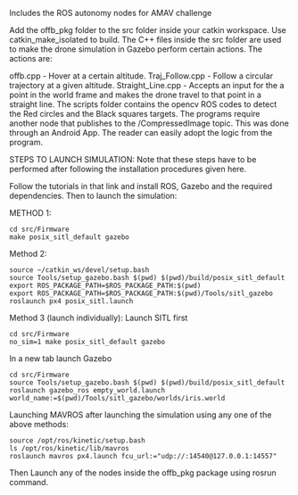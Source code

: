 Includes the ROS autonomy nodes for AMAV challenge

Add the offb_pkg folder to the src folder inside your catkin workspace. Use catkin_make_isolated to build. The C++ files inside the src folder are used to make the drone simulation in Gazebo perform certain actions. The actions are:

offb.cpp - Hover at a certain altitude.
Traj_Follow.cpp - Follow a circular trajectory at a given altitude.
Straight_Line.cpp - Accepts an input for the a point in the world frame and makes the drone travel to that point in a straight line.
The scripts folder contains the opencv ROS codes to detect the Red circles and the Black squares targets. The programs require another node that publishes to the /CompressedImage topic. This was done through an Android App. The reader can easily adopt the logic from the program.

STEPS TO LAUNCH SIMULATION: Note that these steps have to be performed after following the installation procedures given here.

Follow the tutorials in that link and install ROS, Gazebo and the required dependencies. Then to launch the simulation:

METHOD 1:
```
cd src/Firmware
make posix_sitl_default gazebo
```

Method 2:
```
source ~/catkin_ws/devel/setup.bash
source Tools/setup_gazebo.bash $(pwd) $(pwd)/build/posix_sitl_default
export ROS_PACKAGE_PATH=$ROS_PACKAGE_PATH:$(pwd)
export ROS_PACKAGE_PATH=$ROS_PACKAGE_PATH:$(pwd)/Tools/sitl_gazebo
roslaunch px4 posix_sitl.launch
```

Method 3 (launch individually): Launch SITL first
```
cd src/Firmware
no_sim=1 make posix_sitl_default gazebo
```
In a new tab launch Gazebo

```
cd src/Firmware
source Tools/setup_gazebo.bash $(pwd) $(pwd)/build/posix_sitl_default
roslaunch gazebo_ros empty_world.launch world_name:=$(pwd)/Tools/sitl_gazebo/worlds/iris.world
```

Launching MAVROS after launching the simulation using any one of the above methods:
```
source /opt/ros/kinetic/setup.bash
ls /opt/ros/kinetic/lib/mavros
roslaunch mavros px4.launch fcu_url:="udp://:14540@127.0.0.1:14557"
```
Then Launch any of the nodes inside the offb_pkg package using rosrun command.
